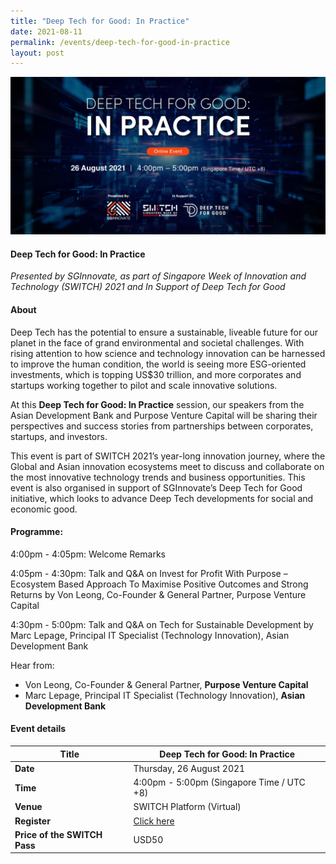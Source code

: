 ```yaml
---
title: "Deep Tech for Good: In Practice"
date: 2021-08-11
permalink: /events/deep-tech-for-good-in-practice
layout: post
---
```

![Alt text for image on Isomer site](/images/in-practice_2160x1080px_0.jpg)

#### Deep Tech for Good: In Practice

*Presented by SGInnovate, as part of Singapore Week of Innovation and Technology (SWITCH) 2021 and In Support of Deep Tech for Good*

#### About

Deep Tech has the potential to ensure a sustainable, liveable future for our planet in the face of grand environmental and societal challenges. With rising attention to how science and technology innovation can be harnessed to improve the human condition, the world is seeing more ESG-oriented investments, which is topping US$30 trillion, and more corporates and startups working together to pilot and scale innovative solutions.  

At this **Deep Tech for Good: In Practice** session, our speakers from the Asian Development Bank and Purpose Venture Capital will be sharing their perspectives and success stories from partnerships between corporates, startups, and investors.

This event is part of SWITCH 2021’s year-long innovation journey, where the Global and Asian innovation ecosystems meet to discuss and collaborate on the most innovative technology trends and business opportunities. This event is also organised in support of SGInnovate’s Deep Tech for Good initiative, which looks to advance Deep Tech developments for social and economic good.
 
#### Programme:
4:00pm - 4:05pm: Welcome Remarks

4:05pm - 4:30pm: Talk and Q&A on Invest for Profit With Purpose – Ecosystem Based Approach To Maximise Positive Outcomes and Strong Returns by Von Leong, Co-Founder & General Partner, Purpose Venture Capital

4:30pm - 5:00pm: Talk and Q&A on Tech for Sustainable Development by Marc Lepage, Principal IT Specialist (Technology Innovation), Asian Development Bank


Hear from:
- Von Leong, Co-Founder & General Partner, **Purpose Venture Capital**
- Marc Lepage, Principal IT Specialist (Technology Innovation), **Asian Development Bank**

#### Event details


| **Title** | **Deep Tech for Good: In Practice**|
| -------- | -------- |
|**Date** | Thursday, 26 August 2021 
| **Time**    | 4:00pm - 5:00pm (Singapore Time / UTC +8) |
|**Venue** | SWITCH Platform (Virtual)
| **Register** | [Click here](https://events.hubilo.com/switchsg/register) |
|**Price of the SWITCH Pass** | USD50